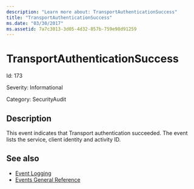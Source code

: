 ```yaml
---
description: "Learn more about: TransportAuthenticationSuccess"
title: "TransportAuthenticationSuccess"
ms.date: "03/30/2017"
ms.assetid: 7a7c3013-3d05-4d32-857b-759e98d91259
---
```

# TransportAuthenticationSuccess

Id: 173  
  
 Severity: Informational  
  
 Category: SecurityAudit  
  
## Description  

 This event indicates that Transport authentication succeeded. The event lists the service, client identity and activity ID.  
  
## See also

- [Event Logging](index.md)
- [Events General Reference](events-general-reference.md)
